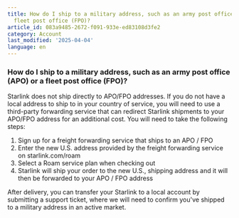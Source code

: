 ```yaml
---
title: How do I ship to a military address, such as an army post office (APO) or a
  fleet post office (FPO)?
article_id: 083a9485-2672-f091-933e-ed83108d3fe2
category: Account
last_modified: '2025-04-04'
language: en
---
```


### How do I ship to a military address, such as an army post office (APO) or a fleet post office (FPO)?
Starlink does not ship directly to APO/FPO addresses. If you do not have a local address to ship to in your country of service, you will need to use a third-party forwarding service that can redirect Starlink shipments to your APO/FPO address for an additional cost. You will need to take the following steps:
  1. Sign up for a freight forwarding service that ships to an APO / FPO
  2. Enter the new U.S. address provided by the freight forwarding service on starlink.com/roam
  3. Select a Roam service plan when checking out
  4. Starlink will ship your order to the new U.S., shipping address and it will then be forwarded to your APO / FPO address


After delivery, you can transfer your Starlink to a local account by submitting a support ticket, where we will need to confirm you've shipped to a military address in an active market.